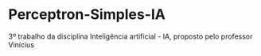 # Perceptron-Simples-IA
3º trabalho da disciplina Inteligência artificial - IA, proposto pelo professor Vinícius

